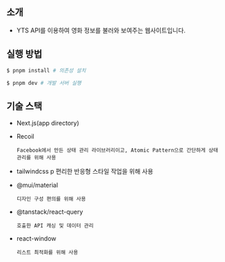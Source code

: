 ## 소개

- YTS API를 이용하여 영화 정보를 불러와 보여주는 웹사이트입니다.

## 실행 방법
```bash
$ pnpm install # 의존성 설치

$ pnpm dev # 개발 서버 실행
```

## 기술 스택
- Next.js(app directory)

- Recoil

      Facebook에서 만든 상태 관리 라이브러리이고, Atomic Pattern으로 간단하게 상태 관리를 위해 사용

- tailwindcss
p
      편리한 반응형 스타일 작업을 위해 사용

- @mui/material

      디자인 구성 편의를 위해 사용

- @tanstack/react-query

      호출한 API 캐싱 및 데이터 관리

- react-window

      리스트 최적화를 위해 사용